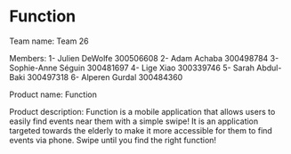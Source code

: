 # Function

Team name: 
Team 26

Members:
1- Julien DeWolfe 300506608
2- Adam Achaba 300498784
3- Sophie-Anne Séguin 300481697
4- Lige Xiao 300339746
5- Sarah Abdul-Baki 300497318
6- Alperen Gurdal 300484360

Product name:
Function

Product description:
Function is a mobile application that allows users to easily find events near them with a simple swipe! It is an application targeted towards the elderly to make it more accessible for them to find events via phone. Swipe until you find the right function!